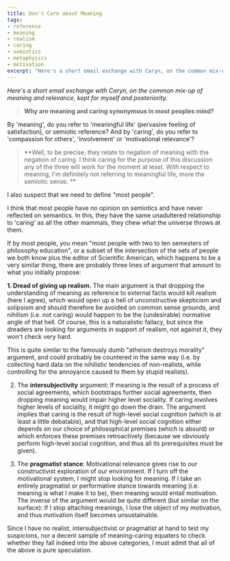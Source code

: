 ```yaml
---
title: Don't Care about Meaning
tags:
- reference
- meaning
- realism
- caring
- semiotics
- metaphysics
- motivation
excerpt: "Here's a short email exchange with Caryn, on the common mix-up of meaning and relevance, kept for myself and posteriority."
---
```


_Here's a short email exchange with Caryn, on the common mix-up of meaning and relevance, kept for myself and posteriority._

> **Why are meaning and caring synonymous in most peoples mind?**

By 'meaning', do you refer to 'meaningful life' (pervasive feeling of satisfaction), or semiotic reference? And by 'caring', do you refer to 'compassion for others', 'involvement' or 'motivational relevance'?

> **Well, to be precise, they relate to negation of meaning with the negation of caring. I think caring for the purpose of this discussion any of the three will work for the moment at least. With respect to meaning, I'm definitely not referring to meaningful life, more the semiotic sense. **

I also suspect that we need to define "most people".

I think that most people have no opinion on semiotics and have never reflected on semantics. In this, they have the same unadultered relationship to 'caring' as all the other mammals, they chew what the universe throws at them.

If by most people, you mean "most people with two to ten semesters of philosophy education", or a subset of the intersection of  the sets of people we both know plus the editor of Scientific American, which happens to be a very similar thing, there are probably three lines of argument that amount to what you initially propose:

**1. Dread of giving up realism.** The main argument is that dropping the understanding of meaning as reference to external facts would kill realism (here I agree), which would open up a hell of unconstructive skepticism and solipsism and should therefore be avoided on common sense grounds, and nihilism (i.e. not caring) would happen to be the (undesirable) normative angle of that hell. Of course, this is a naturalistic fallacy, but since the dreaders are looking for arguments in support of realism, not against it, they won't check very hard.

This is quite similar to the famously dumb "atheism destroys morality" argument, and could probably be countered in the same way (i.e. by collecting hard data on the nihilistic tendencies of non-realists, while controlling for the annoyance caused to them by stupid realists).

2. The **intersubjectivity** argument: If meaning is the result of a process of social agreements, which bootstraps further social agreements, then dropping meaning would impair higher level sociality. If caring involves higher levels of sociality, it might go down the drain. The argument implies that caring is the result of high-level social cognition (which is at least a little debatable), and that high-level social cognition either depends on our choice of philosophical premises (which is absurd) or which enforces these premises retroactively (because we obviously perform high-level social cognition, and thus all its prerequisites must be given). 

3. The **pragmatist stance**: Motivational relevance gives rise to our constructivist exploration of our environment. If I turn off the motivational system, I might stop looking for meaning. If I take an entirely pragmatist or performative stance towards meaning (i.e. meaning is what I make it to be), then meaning would entail motivation. The inverse of the argument would be quite different (but similar on the surface): If I stop attaching meanings, I lose the object of my motivation, and thus motivation itself becomes unsustainable.

Since I have no realist, intersubjectivist or pragmatist at hand to test my suspicions, nor a decent sample of meaning-caring equaters to check whether they fall indeed into the above categories, I must admit that all of the above is pure speculation.

        